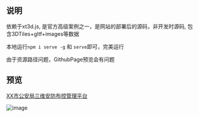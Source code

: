 ## 说明

依赖于xt3d.js, 是官方高级案例之一，是网站的部署后的源码，非开发时源码, 包含3DTiles+gltf+images等数据


本地运行`npm i serve -g` 和 `serve`即可，完美运行

由于资源路径问题，GithubPage预览会有问题

## 预览

[XX市公安局三维安防布控管理平台](http://211.149.185.229:8081/edit?id=202009270909891&data=1606025205334#:~:text=XX%E5%B8%82%E5%85%AC%E5%AE%89%E5%B1%80%E4%B8%89%E7%BB%B4%E5%AE%89%E9%98%B2%E5%B8%83%E6%8E%A7%E7%AE%A1%E7%90%86%E5%B9%B3%E5%8F%B0%20)

![image](https://github.com/CHENJIAMIAN/xt3d-Situation-Command-of-Public-Security-Exercises/assets/20126997/7df4f1ca-cbda-4038-bdac-0603c820461a)

